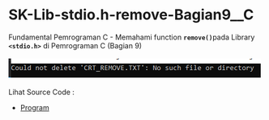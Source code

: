 # SK-Lib-stdio.h-remove-Bagian9__C
Fundamental Pemrograman C - Memahami function <code><b>remove()</b></code>pada Library <code><b>&lt;stdio.h></b></code> di Pemrograman C (Bagian 9)<br><br>
<img src="https://github.com/RizkyKhapidsyah/SK-Lib-stdio.h-remove-Bagian9__C/blob/master/SK-Lib-stdio.h-remove-Bagian9__C/result/001.PNG"><br><br>
Lihat Source Code : <br>
- <a href="https://github.com/RizkyKhapidsyah/SK-Lib-stdio.h-remove-Bagian9__C/blob/master/SK-Lib-stdio.h-remove-Bagian9__C/Source.c">Program</a>
